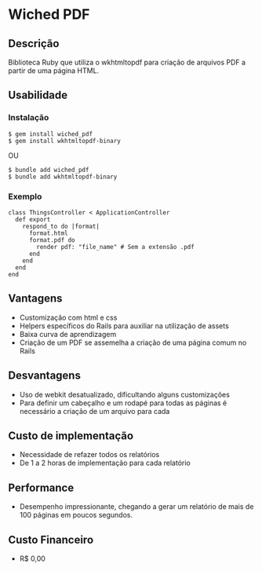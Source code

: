 # Wiched PDF

## Descrição

Biblioteca Ruby que utiliza o wkhtmltopdf para criação de arquivos PDF a partir de uma página HTML.

## Usabilidade

### Instalação
```
$ gem install wiched_pdf
$ gem install wkhtmltopdf-binary
```

OU

```
$ bundle add wiched_pdf
$ bundle add wkhtmltopdf-binary
```

### Exemplo

```
class ThingsController < ApplicationController
  def export
    respond_to do |format|
      format.html
      format.pdf do
        render pdf: "file_name" # Sem a extensão .pdf
      end
    end
  end
end
```

## Vantagens

- Customização com html e css
- Helpers específicos do Rails para auxiliar na utilização de assets
- Baixa curva de aprendizagem
- Criação de um PDF se assemelha a criação de uma página comum no Rails

## Desvantagens

- Uso de webkit desatualizado, dificultando alguns customizações
- Para definir um cabeçalho e um rodapé para todas as páginas é necessário a criação de um arquivo para cada

## Custo de implementação

- Necessidade de refazer todos os relatórios
- De 1 a 2 horas de implementação para cada relatório

## Performance

- Desempenho impressionante, chegando a gerar um relatório de mais de 100 páginas em poucos segundos.

## Custo Financeiro

- R$ 0,00
